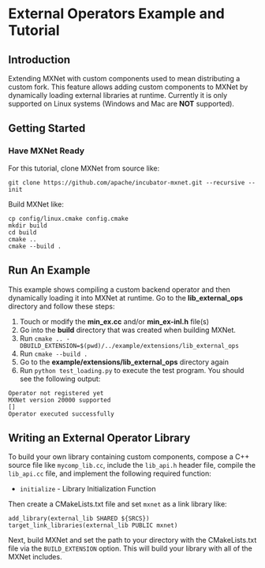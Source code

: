 <!--- Licensed to the Apache Software Foundation (ASF) under one -->
<!--- or more contributor license agreements.  See the NOTICE file -->
<!--- distributed with this work for additional information -->
<!--- regarding copyright ownership.  The ASF licenses this file -->
<!--- to you under the Apache License, Version 2.0 (the -->
<!--- "License"); you may not use this file except in compliance -->
<!--- with the License.  You may obtain a copy of the License at -->

<!---   http://www.apache.org/licenses/LICENSE-2.0 -->

<!--- Unless required by applicable law or agreed to in writing, -->
<!--- software distributed under the License is distributed on an -->
<!--- "AS IS" BASIS, WITHOUT WARRANTIES OR CONDITIONS OF ANY -->
<!--- KIND, either express or implied.  See the License for the -->
<!--- specific language governing permissions and limitations -->
<!--- under the License. -->

External Operators Example and Tutorial
=======================================

## Introduction

Extending MXNet with custom components used to mean distributing a custom fork. This feature allows adding custom components to MXNet by dynamically loading external libraries at runtime. Currently it is only supported on Linux systems (Windows and Mac are __NOT__ supported). 

## Getting Started

### Have MXNet Ready

For this tutorial, clone MXNet from source like:
```
git clone https://github.com/apache/incubator-mxnet.git --recursive --init
```

Build MXNet like:
```
cp config/linux.cmake config.cmake
mkdir build
cd build
cmake ..
cmake --build .
```

## Run An Example

This example shows compiling a custom backend operator and then dynamically loading it into MXNet at runtime. Go to the **lib_external_ops** directory and follow these steps:

1. Touch or modify the **min_ex.cc** and/or **min_ex-inl.h** file(s)
2. Go into the **build** directory that was created when building MXNet.
3. Run `cmake .. -DBUILD_EXTENSION=$(pwd)/../example/extensions/lib_external_ops`
4. Run `cmake --build .`
5. Go to the **example/extensions/lib_external_ops** directory again
6. Run `python test_loading.py` to execute the test program. You should see the following output:
```
Operator not registered yet
MXNet version 20000 supported
[]
Operator executed successfully
```

## Writing an External Operator Library
To build your own library containing custom components, compose a C++ source file like `mycomp_lib.cc`, include the `lib_api.h` header file, compile the `lib_api.cc` file, and implement the following required function:
- `initialize` - Library Initialization Function

Then create a CMakeLists.txt file and set `mxnet` as a link library like:
```
add_library(external_lib SHARED ${SRCS})
target_link_libraries(external_lib PUBLIC mxnet)
```

Next, build MXNet and set the path to your directory with the CMakeLists.txt file via the `BUILD_EXTENSION` option. This will build your library with all of the MXNet includes. 
